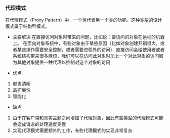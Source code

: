 ### 代理模式

在代理模式（Proxy Pattern）中，一个类代表另一个类的功能。这种类型的设计模式属于结构型模式。




+ 主要解决
在直接访问对象时带来的问题，比如说：要访问的对象在远程的机器上。
在面向对象系统中，有些对象由于某些原因（比如对象创建开销很大，或者某些操作需要安全控制，或者需要进程外的访问）
直接访问会给使用者或者系统结构带来很多麻烦，我们可以在访问此对象时加上一个对此对象的访问层
为其他对象提供一种代理以控制对这个对象的访问


+ 优点
1. 职责清晰
2. 高扩展性
3. 智能化
  
+ 缺点
1. 由于在客户端和真实主题之间增加了代理对象，因此有些类型的代理模式可能会造成请求的处理速度变慢
2. 实现代理模式需要额外的工作，有些代理模式的实现非常复杂